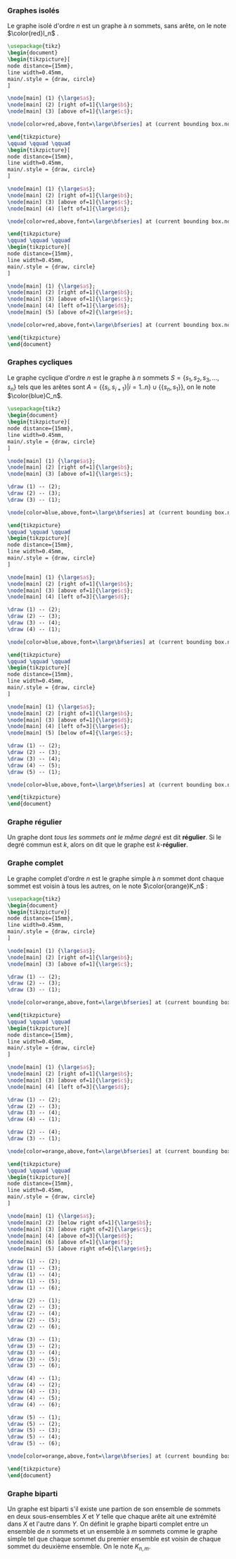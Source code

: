 ### Graphes isolés

Le graphe isolé d'ordre $n$ est un graphe à $n$ sommets, sans arête, on le note $\color{red}I_n$ .

```tikz
\usepackage{tikz} 
\begin{document} 
\begin{tikzpicture}[
node distance={15mm},  
line width=0.45mm, 
main/.style = {draw, circle}
] 

\node[main] (1) {\large$a$}; 
\node[main] (2) [right of=1]{\large$b$};
\node[main] (3) [above of=1]{\large$c$};

\node[color=red,above,font=\large\bfseries] at (current bounding box.north) {$I_3$};

\end{tikzpicture}
\qquad \qquad \qquad 
\begin{tikzpicture}[
node distance={15mm},  
line width=0.45mm, 
main/.style = {draw, circle}
] 

\node[main] (1) {\large$a$}; 
\node[main] (2) [right of=1]{\large$b$};
\node[main] (3) [above of=1]{\large$c$};
\node[main] (4) [left of=1]{\large$d$};

\node[color=red,above,font=\large\bfseries] at (current bounding box.north) {$I_4$};

\end{tikzpicture} 
\qquad \qquad \qquad 
\begin{tikzpicture}[
node distance={15mm},  
line width=0.45mm, 
main/.style = {draw, circle}
] 

\node[main] (1) {\large$a$}; 
\node[main] (2) [right of=1]{\large$b$};
\node[main] (3) [above of=1]{\large$c$};
\node[main] (4) [left of=1]{\large$d$};
\node[main] (5) [above of=2]{\large$e$};

\node[color=red,above,font=\large\bfseries] at (current bounding box.north) {$I_5$};

\end{tikzpicture} 
\end{document}
```


### Graphes cycliques 

Le graphe cyclique d'ordre $n$ est le graphe à $n$ sommets $S = \{s_1, s_2, s_3, \dots, s_n\}$ tels que les arêtes sont $A = \{\{s_i, s_{i+1}\} | i = 1..n \} \cup \{\{s_n, s_1\}\}$, on le note $\color{blue}C_n$.

```tikz
\usepackage{tikz} 
\begin{document} 
\begin{tikzpicture}[
node distance={15mm},  
line width=0.45mm, 
main/.style = {draw, circle}
] 

\node[main] (1) {\large$a$}; 
\node[main] (2) [right of=1]{\large$b$};
\node[main] (3) [above of=1]{\large$c$};

\draw (1) -- (2);
\draw (2) -- (3);
\draw (3) -- (1);

\node[color=blue,above,font=\large\bfseries] at (current bounding box.north) {$C_3$};

\end{tikzpicture}
\qquad \qquad \qquad 
\begin{tikzpicture}[
node distance={15mm},  
line width=0.45mm, 
main/.style = {draw, circle}
] 

\node[main] (1) {\large$a$}; 
\node[main] (2) [right of=1]{\large$b$};
\node[main] (3) [above of=1]{\large$c$};
\node[main] (4) [left of=3]{\large$d$};

\draw (1) -- (2);
\draw (2) -- (3);
\draw (3) -- (4);
\draw (4) -- (1);

\node[color=blue,above,font=\large\bfseries] at (current bounding box.north) {$C_4$};

\end{tikzpicture} 
\qquad \qquad \qquad 
\begin{tikzpicture}[
node distance={15mm},  
line width=0.45mm, 
main/.style = {draw, circle}
] 

\node[main] (1) {\large$a$}; 
\node[main] (2) [right of=1]{\large$b$};
\node[main] (3) [above of=1]{\large$d$};
\node[main] (4) [left of=3]{\large$e$};
\node[main] (5) [below of=4]{\large$c$};

\draw (1) -- (2);
\draw (2) -- (3);
\draw (3) -- (4);
\draw (4) -- (5);
\draw (5) -- (1);

\node[color=blue,above,font=\large\bfseries] at (current bounding box.north) {$C_5$};

\end{tikzpicture} 
\end{document}
```


### Graphe régulier

Un graphe dont *tous les sommets ont le même degré* est dit **régulier**. Si le degré commun est $k$, alors on dit que le graphe est $k$-**régulier**.

### Graphe complet 

Le graphe complet d'ordre $n$ est le graphe simple à $n$ sommet dont chaque sommet est voisin à tous les autres, on le note $\color{orange}K_n$ : 

```tikz
\usepackage{tikz} 
\begin{document} 
\begin{tikzpicture}[
node distance={15mm},  
line width=0.45mm, 
main/.style = {draw, circle}
] 

\node[main] (1) {\large$a$}; 
\node[main] (2) [right of=1]{\large$b$};
\node[main] (3) [above of=1]{\large$c$};

\draw (1) -- (2);
\draw (2) -- (3);
\draw (3) -- (1);

\node[color=orange,above,font=\large\bfseries] at (current bounding box.north) {$K_3$};

\end{tikzpicture}
\qquad \qquad \qquad 
\begin{tikzpicture}[
node distance={15mm},  
line width=0.45mm, 
main/.style = {draw, circle}
] 

\node[main] (1) {\large$a$}; 
\node[main] (2) [right of=1]{\large$b$};
\node[main] (3) [above of=1]{\large$c$};
\node[main] (4) [left of=3]{\large$d$};

\draw (1) -- (2);
\draw (2) -- (3);
\draw (3) -- (4);
\draw (4) -- (1);

\draw (2) -- (4);
\draw (3) -- (1);

\node[color=orange,above,font=\large\bfseries] at (current bounding box.north) {$K_4$};

\end{tikzpicture} 
\qquad \qquad \qquad 
\begin{tikzpicture}[
node distance={15mm},  
line width=0.45mm, 
main/.style = {draw, circle}
] 

\node[main] (1) {\large$a$}; 
\node[main] (2) [below right of=1]{\large$b$};
\node[main] (3) [above right of=2]{\large$c$};
\node[main] (4) [above of=3]{\large$d$};
\node[main] (6) [above of=1]{\large$f$};
\node[main] (5) [above right of=6]{\large$e$};

\draw (1) -- (2);
\draw (1) -- (3);
\draw (1) -- (4);
\draw (1) -- (5);
\draw (1) -- (6);

\draw (2) -- (1);
\draw (2) -- (3);
\draw (2) -- (4);
\draw (2) -- (5);
\draw (2) -- (6);

\draw (3) -- (1);
\draw (3) -- (2);
\draw (3) -- (4);
\draw (3) -- (5);
\draw (3) -- (6);

\draw (4) -- (1);
\draw (4) -- (2);
\draw (4) -- (3);
\draw (4) -- (5);
\draw (4) -- (6);

\draw (5) -- (1);
\draw (5) -- (2);
\draw (5) -- (3);
\draw (5) -- (4);
\draw (5) -- (6);

\node[color=orange,above,font=\large\bfseries] at (current bounding box.north) {$K_5$};

\end{tikzpicture} 
\end{document}
```

### Graphe biparti

Un graphe est biparti s'il existe une partion de son ensemble de sommets en deux sous-ensembles $X$ et $Y$ telle que chaque arête ait une extrémité dans $X$ et l'autre dans $Y$.
On définit le graphe biparti complet entre un ensemble de $n$ sommets et un ensemble à $m$ sommets comme le graphe simple tel que chaque sommet du premier ensemble est voisin de chaque sommet du deuxième ensemble. On le note $K_{n,m}$.